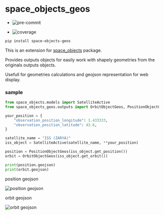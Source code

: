 # space_objects_geos

- ![pre-commit](https://img.shields.io/badge/pre--commit-enabled-brightgreen?logo=pre-commit&logoColor=white)

- ![coverage](coverage-badge.svg)

```bash
pip install space-objects-geos
```

This is an extension for [space_objects](https://github.com/larrieu-olivier/space_objects) package.

Provides outputs objects for easily work with shapely geometries from the originals outputs objects.

Usefull for geometries calculations and geojson representation for web display.

### sample

```python
from space_objects.models import SatelliteActive
from space_objects_geos.outputs import OrbitObjectGeos, PositionObjectGeos

your_position = {
    "observation_position_longitude": 1.433333,
    "observation_position_latitude": 43.6,
}

satellite_name = "ISS (ZARYA)"
iss_object = SatelliteActive(satellite_name, **your_position)

position = PositionObjectGeos(iss_object.get_position())
orbit = OrbitObjectGeos(iss_object.get_orbit())

print(position.geojson)
print(orbit.geojson)
```

position geojson

![position geojson](assets/images/position_geojson.png)

orbit geojson

![orbit geojson](assets/images/orbit_geojson.png)
